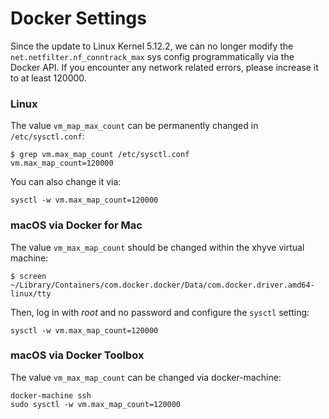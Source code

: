 # Docker Settings

Since the update to Linux Kernel 5.12.2, we can no longer modify the `net.netfilter.nf_conntrack_max` sys config programmatically via the Docker API. If you encounter any network related errors, please increase it to at least 120000.

### Linux

The value `vm_map_max_count` can be permanently changed in `/etc/sysctl.conf`:

```
$ grep vm.max_map_count /etc/sysctl.conf
vm.max_map_count=120000
```

You can also change it via:

```text
sysctl -w vm.max_map_count=120000
```

### macOS via Docker for Mac

The value `vm_max_map_count` should be changed within the xhyve virtual machine:

```text
$ screen ~/Library/Containers/com.docker.docker/Data/com.docker.driver.amd64-linux/tty
```

Then, log in with _root_ and no password and configure the `sysctl` setting:

```text
sysctl -w vm.max_map_count=120000
```

### macOS via Docker Toolbox

The value `vm_max_map_count` can be changed  via docker-machine:

```text
docker-machine ssh
sudo sysctl -w vm.max_map_count=120000
```



